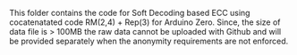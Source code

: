 This folder contains the code for Soft Decoding based ECC using cocatenatated code RM(2,4) + Rep(3) for Arduino Zero. 
Since, the size of data file is > 100MB the raw data cannot be uploaded with Github and will be provided separately when the anonymity requirements are not enforced.  
